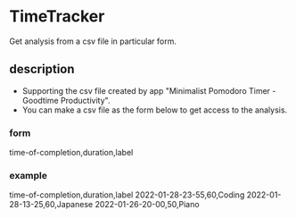 # TimeTracker
Get analysis from a csv file in particular form.

## description
- Supporting the csv file created by app "Minimalist Pomodoro Timer - Goodtime Productivity".
- You can make a csv file as the form below to get access to the analysis.
### form
time-of-completion,duration,label
### example
time-of-completion,duration,label
2022-01-28-23-55,60,Coding
2022-01-28-13-25,60,Japanese
2022-01-26-20-00,50,Piano
